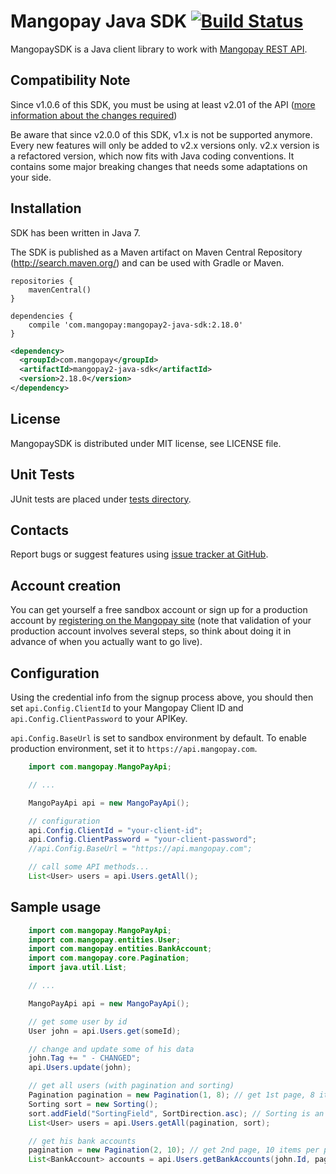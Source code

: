 Mangopay Java SDK [![Build Status](https://travis-ci.org/Mangopay/mangopay2-java-sdk.svg?branch=master)](https://travis-ci.org/Mangopay/mangopay2-java-sdk)
=================================================
MangopaySDK is a Java client library to work with
[Mangopay REST API](http://docs.mangopay.com/api-references/).


Compatibility Note
-------------------------------------------------
Since v1.0.6 of this SDK, you must be using at least v2.01 of the API ([more information about the changes required](https://docs.mangopay.com/api-v2-01-overview/))

Be aware that since v2.0.0 of this SDK, v1.x is not be supported anymore. Every new features will only be added to v2.x versions only.
v2.x version is a refactored version, which now fits with Java coding conventions. It contains some major breaking changes that needs some adaptations on your side.


Installation
-------------------------------------------------
SDK has been written in Java 7.

The SDK is published as a Maven artifact on Maven Central Repository (http://search.maven.org/) and can be used with Gradle or Maven.

```
repositories {
    mavenCentral()
}

dependencies {
    compile 'com.mangopay:mangopay2-java-sdk:2.18.0'
}
```

```xml
<dependency>
  <groupId>com.mangopay</groupId>
  <artifactId>mangopay2-java-sdk</artifactId>
  <version>2.18.0</version>
</dependency>
```

License
-------------------------------------------------
MangopaySDK is distributed under MIT license, see LICENSE file.


Unit Tests
-------------------------------------------------
JUnit tests are placed under
[tests directory](https://github.com/MangoPay/mangopay2-java-sdk/tree/master/src/test/java/com/mangopay).


Contacts
-------------------------------------------------
Report bugs or suggest features using
[issue tracker at GitHub](https://github.com/MangoPay/mangopay2-java-sdk).


Account creation
-------------------------------------------------
You can get yourself a free sandbox account or sign up for a production account by [registering on the Mangopay site](https://www.mangopay.com/start/) (note that validation of your production account involves several steps, so think about doing it in advance of when you actually want to go live).

Configuration
-------------------------------------------------
Using the credential info from the signup process above, you should then set `api.Config.ClientId` to your Mangopay Client ID and `api.Config.ClientPassword` to your APIKey.

`api.Config.BaseUrl` is set to sandbox environment by default. To enable production
environment, set it to `https://api.mangopay.com`.
```java
    import com.mangopay.MangoPayApi;

    // ...

    MangoPayApi api = new MangoPayApi();

    // configuration
    api.Config.ClientId = "your-client-id";
    api.Config.ClientPassword = "your-client-password";
    //api.Config.BaseUrl = "https://api.mangopay.com";

    // call some API methods...
    List<User> users = api.Users.getAll();
```

Sample usage
-------------------------------------------------
```java
    import com.mangopay.MangoPayApi;
    import com.mangopay.entities.User;
    import com.mangopay.entities.BankAccount;
    import com.mangopay.core.Pagination;
    import java.util.List;

    // ...

    MangoPayApi api = new MangoPayApi();

    // get some user by id
    User john = api.Users.get(someId);

    // change and update some of his data
    john.Tag += " - CHANGED";
    api.Users.update(john);

    // get all users (with pagination and sorting)
    Pagination pagination = new Pagination(1, 8); // get 1st page, 8 items per page
    Sorting sort = new Sorting();
    sort.addField("SortingField", SortDirection.asc); // Sorting is an enum, its values: none, asc, desc
    List<User> users = api.Users.getAll(pagination, sort);

    // get his bank accounts
    pagination = new Pagination(2, 10); // get 2nd page, 10 items per page
    List<BankAccount> accounts = api.Users.getBankAccounts(john.Id, pagination, sort);
```
